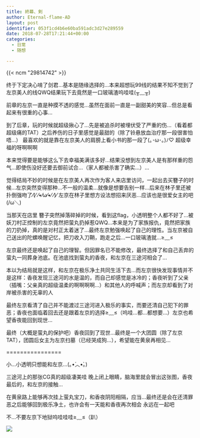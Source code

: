 ```yaml
---
title: 終幕、剣
author: Eternal-flame-AD
layout: post
identifier: 053f1cd4b6e60ba591adc3d27e289559
date: 2018-07-28T17:21:44+00:00
categories:
  - 日常
  - 随想

---
```

{{< ncm "29814742" >}}

终于下定决心啃了剑君…基本是随缘选择的…本来超想玩99线的结果不知不觉到了左京美人的线QWQ结果玩下去竟然是一口玻璃渣呜哇哇(╥﹏╥)

前章的左京一直是种摸不透的感觉…虽然在面前一直是一副甜美的笑容…但总是看起来有很重的心事…

到了后章，玩的时候就超级揪心了…先是被追杀时被埋伏受了严重的伤…（看着都超级痛的TAT）之后养伤的日子里感觉是最甜的（除了铃悬放血治疗那一段很害怕唔…） 最喜欢的就是靠在左京美人的肩膀上看小书的那一段了(｡･ω･｡)ﾉ♡ 超级幸福的呀啊啊啊

本来觉得要是能够这么下去幸福美满该多好…结果没想到左京美人是有那样重的怨气…即使伤没好还要去御前试合…（家人都被杀害了确实…）…

觉得结局不妙的时候是在左京美人再次作为客人来店里访问，一起出去买簪子的时候…左京突然变得那种…不一般的温柔…就像是想要告别一样…后来在林子里还被扑倒强吻了⁄(⁄ ⁄•⁄ω⁄•⁄ ⁄)⁄ 左京在林子里想方设法想招来厌恶…应该也是很爱女主的吧(/ω＼)

当那天在店里 簪子突然掉落碎掉的时候，看到这flag，小透明整个人都不好了…被妖刀村正控制的左京竟然把萤丸扔掉惹QWQ…本来是为了家族报仇，竟然把家族的刀扔掉，真的是对村正太着迷了…最终左京勉强唤起了自己的理性。当左京被自己送出的陀螺唤醒记忆，把刀收入刀鞘，跑走之后…一口玻璃渣就…≥﹏≤

左京最终还是唤起了自己的理智。但因罪名已不能修改，最终选择了和自己丢弃的萤丸一同葬身池底。在池底找到萤丸的香夜，和左京在三途河相会了…

本以为结局就是这样，和左京在极乐净土共同生活下去…而左京很快发现事情并不是这样：香夜发现三途河的水是温的，而自己却感觉是冰冷的；香夜听到了父亲（插嘴：父亲真的超级温柔的啊啊啊啊…）和其他人的呼喊声；而左京却看到了对岸被杀害的无辜的人

最终左京看清了自己并不能渡过三途河进入极乐的事实，而要还清自己犯下的罪恶；香夜也面临着回去还是跟着左京的选择≥﹏≤（呜哇…都…都想要…）左京也希望香夜能回到现世…

最终（大概是萤丸的保护吧）香夜回到了现世…最终是一个大团圆（除了左京TAT），团圆后女主为左京扫墓（已经哭成狗…），希望能在黄泉再相见…

================

小…小透明只想能和左京…(｡•́︿•̀｡)

三途河上的那张CG真的超级凄美哇 晚上闭上眼睛，脑海里就会冒出这张图，香夜最后的，和左京的接触…

在黄泉路上能够再次挂上萤丸宝刀，和香夜阴阳相隔，应当…最终还是会在还清罪恶之后能够回到极乐净土，也许会有一天能和香夜再次相会 永远在一起吧

不…不要左京下地狱呜哇哇哇≥﹏≤（趴）

![](/images/cg05_10.png)